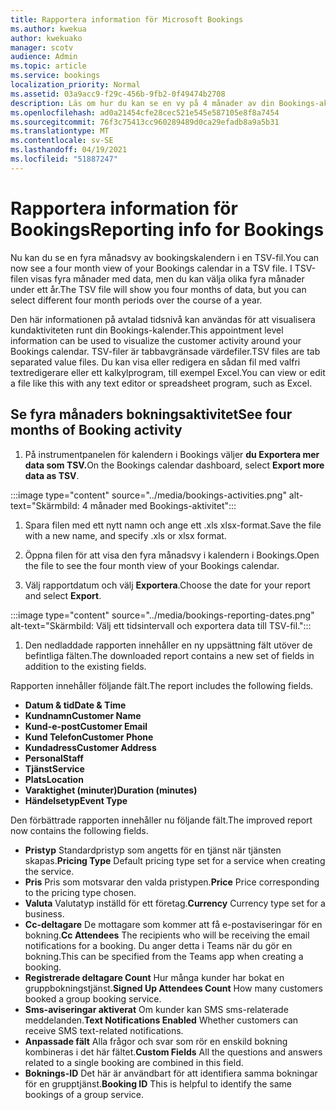 ```yaml
---
title: Rapportera information för Microsoft Bookings
ms.author: kwekua
author: kwekuako
manager: scotv
audience: Admin
ms.topic: article
ms.service: bookings
localization_priority: Normal
ms.assetid: 03a9acc9-f29c-456b-9fb2-0f49474b2708
description: Läs om hur du kan se en vy på 4 månader av din Bookings-aktivitet
ms.openlocfilehash: ad0a21454cfe28cec521e545e587105e8f8a7454
ms.sourcegitcommit: 76f3c75413cc960289489d0ca29efadb8a9a5b31
ms.translationtype: MT
ms.contentlocale: sv-SE
ms.lasthandoff: 04/19/2021
ms.locfileid: "51887247"
---
```

# <a name="reporting-info-for-bookings"></a><span data-ttu-id="ee564-103">Rapportera information för Bookings</span><span class="sxs-lookup"><span data-stu-id="ee564-103">Reporting info for Bookings</span></span>

<span data-ttu-id="ee564-104">Nu kan du se en fyra månadsvy av bookingskalendern i en TSV-fil.</span><span class="sxs-lookup"><span data-stu-id="ee564-104">You can now see a four month view of your Bookings calendar in a TSV file.</span></span> <span data-ttu-id="ee564-105">I TSV-filen visas fyra månader med data, men du kan välja olika fyra månader under ett år.</span><span class="sxs-lookup"><span data-stu-id="ee564-105">The TSV file will show you four months of data, but you can select different four month periods over the course of a year.</span></span>

<span data-ttu-id="ee564-106">Den här informationen på avtalad tidsnivå kan användas för att visualisera kundaktiviteten runt din Bookings-kalender.</span><span class="sxs-lookup"><span data-stu-id="ee564-106">This appointment level information can be used to visualize the customer activity around your Bookings calendar.</span></span> <span data-ttu-id="ee564-107">TSV-filer är tabbavgränsade värdefiler.</span><span class="sxs-lookup"><span data-stu-id="ee564-107">TSV files are tab separated value files.</span></span> <span data-ttu-id="ee564-108">Du kan visa eller redigera en sådan fil med valfri textredigerare eller ett kalkylprogram, till exempel Excel.</span><span class="sxs-lookup"><span data-stu-id="ee564-108">You can view or edit a file like this with any text editor or spreadsheet program, such as Excel.</span></span>

## <a name="see-four-months-of-booking-activity"></a><span data-ttu-id="ee564-109">Se fyra månaders bokningsaktivitet</span><span class="sxs-lookup"><span data-stu-id="ee564-109">See four months of Booking activity</span></span>

1. <span data-ttu-id="ee564-110">På instrumentpanelen för kalendern i Bookings väljer **du Exportera mer data som TSV.**</span><span class="sxs-lookup"><span data-stu-id="ee564-110">On the Bookings calendar dashboard, select **Export more data as TSV**.</span></span>

:::image type="content" source="../media/bookings-activities.png" alt-text="Skärmbild: 4 månader med Bookings-aktivitet":::

1. <span data-ttu-id="ee564-112">Spara filen med ett nytt namn och ange ett .xls xlsx-format.</span><span class="sxs-lookup"><span data-stu-id="ee564-112">Save the file with a new name, and specify .xls or xlsx format.</span></span>

1. <span data-ttu-id="ee564-113">Öppna filen för att visa den fyra månadsvy i kalendern i Bookings.</span><span class="sxs-lookup"><span data-stu-id="ee564-113">Open the file to see the four month view of your Bookings calendar.</span></span>

1. <span data-ttu-id="ee564-114">Välj rapportdatum och välj **Exportera**.</span><span class="sxs-lookup"><span data-stu-id="ee564-114">Choose the date for your report and select **Export**.</span></span>

:::image type="content" source="../media/bookings-reporting-dates.png" alt-text="Skärmbild: Välj ett tidsintervall och exportera data till TSV-fil.":::

1. <span data-ttu-id="ee564-116">Den nedladdade rapporten innehåller en ny uppsättning fält utöver de befintliga fälten.</span><span class="sxs-lookup"><span data-stu-id="ee564-116">The downloaded report contains a new set of fields in addition to the existing fields.</span></span>

<span data-ttu-id="ee564-117">Rapporten innehåller följande fält.</span><span class="sxs-lookup"><span data-stu-id="ee564-117">The report includes the following fields.</span></span>

 - <span data-ttu-id="ee564-118">**Datum & tid**</span><span class="sxs-lookup"><span data-stu-id="ee564-118">**Date & Time**</span></span>
- <span data-ttu-id="ee564-119">**Kundnamn**</span><span class="sxs-lookup"><span data-stu-id="ee564-119">**Customer Name**</span></span>
- <span data-ttu-id="ee564-120">**Kund-e-post**</span><span class="sxs-lookup"><span data-stu-id="ee564-120">**Customer Email**</span></span>
- <span data-ttu-id="ee564-121">**Kund Telefon**</span><span class="sxs-lookup"><span data-stu-id="ee564-121">**Customer Phone**</span></span>
- <span data-ttu-id="ee564-122">**Kundadress**</span><span class="sxs-lookup"><span data-stu-id="ee564-122">**Customer Address**</span></span>
- <span data-ttu-id="ee564-123">**Personal**</span><span class="sxs-lookup"><span data-stu-id="ee564-123">**Staff**</span></span>
- <span data-ttu-id="ee564-124">**Tjänst**</span><span class="sxs-lookup"><span data-stu-id="ee564-124">**Service**</span></span>
- <span data-ttu-id="ee564-125">**Plats**</span><span class="sxs-lookup"><span data-stu-id="ee564-125">**Location**</span></span>
- <span data-ttu-id="ee564-126">**Varaktighet (minuter)**</span><span class="sxs-lookup"><span data-stu-id="ee564-126">**Duration (minutes)**</span></span>
- <span data-ttu-id="ee564-127">**Händelsetyp**</span><span class="sxs-lookup"><span data-stu-id="ee564-127">**Event Type**</span></span>

<span data-ttu-id="ee564-128">Den förbättrade rapporten innehåller nu följande fält.</span><span class="sxs-lookup"><span data-stu-id="ee564-128">The improved report now contains the following fields.</span></span>

- <span data-ttu-id="ee564-129">**Pristyp**   Standardpristyp som angetts för en tjänst när tjänsten skapas.</span><span class="sxs-lookup"><span data-stu-id="ee564-129">**Pricing Type**   Default pricing type set for a service when creating the service.</span></span>
- <span data-ttu-id="ee564-130">**Pris**   Pris som motsvarar den valda pristypen.</span><span class="sxs-lookup"><span data-stu-id="ee564-130">**Price**   Price corresponding to the pricing type chosen.</span></span>
- <span data-ttu-id="ee564-131">**Valuta**   Valutatyp inställd för ett företag.</span><span class="sxs-lookup"><span data-stu-id="ee564-131">**Currency**   Currency type set for a business.</span></span>
- <span data-ttu-id="ee564-132">**Cc-deltagare**   De mottagare som kommer att få e-postaviseringar för en bokning.</span><span class="sxs-lookup"><span data-stu-id="ee564-132">**Cc Attendees**   The recipients who will be receiving the email notifications for a booking.</span></span> <span data-ttu-id="ee564-133">Du anger detta i Teams när du gör en bokning.</span><span class="sxs-lookup"><span data-stu-id="ee564-133">This can be specified from the Teams app when creating a booking.</span></span>
- <span data-ttu-id="ee564-134">**Registrerade deltagare Count**   Hur många kunder har bokat en gruppbokningstjänst.</span><span class="sxs-lookup"><span data-stu-id="ee564-134">**Signed Up Attendees Count**   How many customers booked a group booking service.</span></span>
- <span data-ttu-id="ee564-135">**Sms-aviseringar aktiverat**   Om kunder kan SMS sms-relaterade meddelanden.</span><span class="sxs-lookup"><span data-stu-id="ee564-135">**Text Notifications Enabled**   Whether customers can receive SMS text-related notifications.</span></span>
- <span data-ttu-id="ee564-136">**Anpassade fält**   Alla frågor och svar som rör en enskild bokning kombineras i det här fältet.</span><span class="sxs-lookup"><span data-stu-id="ee564-136">**Custom Fields**   All the questions and answers related to a single booking are combined in this field.</span></span>
- <span data-ttu-id="ee564-137">**Boknings-ID**   Det här är användbart för att identifiera samma bokningar för en grupptjänst.</span><span class="sxs-lookup"><span data-stu-id="ee564-137">**Booking ID**   This is helpful to identify the same bookings of a group service.</span></span>
